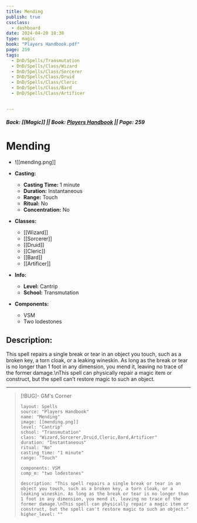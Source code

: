```yaml
---
title: Mending
publish: true
cssclass:
  - dashboard
date: 2024-04-20 18:30
type: magic
book: "Players Handbook.pdf"
page: 259
tags:
  - DnD/Spells/Transmutation
  - DnD/Spells/Class/Wizard
  - DnD/Spells/Class/Sorcerer
  - DnD/Spells/Class/Druid
  - DnD/Spells/Class/Cleric
  - DnD/Spells/Class/Bard
  - DnD/Spells/Class/Artificer


---
```


##### Back: [[Magic]] || Book: [Players Handbook](https://drive.google.com/drive/folders/1O5bhpYizcIT5xxAoLOuzCRht_PVS7VSG?usp=sharing) || Page: 259

# Mending
- ![[mending.png]]
- **Casting:**
    - **Casting Time:** 1 minute
    - **Duration:** Instantaneous
    - **Range:** Touch
    - **Ritual:** No
    - **Concentration:** No
- **Classes:**
    - [[Wizard]]
    - [[Sorcerer]]
    - [[Druid]]
    - [[Cleric]]
    - [[Bard]]
    - [[Artificer]]

- **Info:**
    - **Level:** Cantrip
    - **School:** Transmutation
- **Components:**
    - VSM
    - Two lodestones

## Description:
This spell repairs a single break or tear in an object you touch, such as a broken key, a torn cloak, or a leaking wineskin. As long as the break or tear is no longer than 1 foot in any dimension, you mend it, leaving no trace of the former damage.\nThis spell can physically repair a magic item or construct, but the spell can't restore magic to such an object.



---

> [!BUG]- GM's Corner
>
> ```statblock
> layout: Spells
> source: "Players Handbook"
> name: "Mending"
> image: [[mending.png]]
> level: "Cantrip"
> school: "Transmutation"
> class: "Wizard,Sorcerer,Druid,Cleric,Bard,Artificer"
> duration: "Instantaneous"
> ritual: "No"
> casting_time: "1 minute"
> range: "Touch"
>
> components: VSM
> comp_m: "two lodestones"
>
> description: "This spell repairs a single break or tear in an object you touch, such as a broken key, a torn cloak, or a leaking wineskin. As long as the break or tear is no longer than 1 foot in any dimension, you mend it, leaving no trace of the former damage.\nThis spell can physically repair a magic item or construct, but the spell can't restore magic to such an object."
> higher_level: ""
> ```
